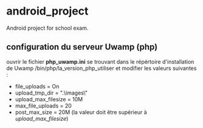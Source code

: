 # android_project
Android project for school exam.

## configuration du serveur Uwamp (php)
ouvrir le fichier **php_uwamp.ini** se trouvant dans le répértoire d'installation de Uwamp /bin/php/la_version_php_utiliser et modifier les valeurs suivantes :

- file_uploads = On
- upload_tmp_dir = ".\\images\\"
- upload_max_filesize = 10M
- max_file_uploads = 20
- post_max_size = 20M (la valeur doit être supérieur à *upload_max_filesize*)
